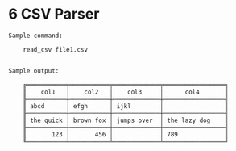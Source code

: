 # 6 CSV Parser

    Sample command:

        read_csv file1.csv


    Sample output:

        ╔═══════════╤═══════════╤═════════════╤═════════════════╗
        ║    col1   │    col2   │    col3     │      col4       ║
        ╠═══════════╪═══════════╪═════════════╪═════════════════╣
        ║ abcd      │ efgh      │ ijkl        │                 ║
        ╟───────────┼───────────┼─────────────┼─────────────────╢
        ║ the quick │ brown fox │ jumps over  │ the lazy dog    ║
        ╟───────────┼───────────┼─────────────┼─────────────────╢
        ║       123 │       456 │             │ 789             ║
        ╚═══════════╧═══════════╧═════════════╧═════════════════╝
